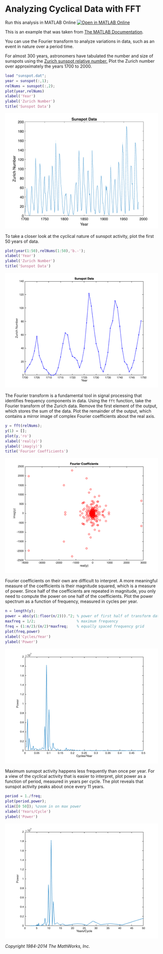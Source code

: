 
# Analyzing Cyclical Data with FFT
Run this analysis in MATLAB Online [![Open in MATLAB Online](https://www.mathworks.com/images/responsive/global/open-in-matlab-online.svg)](https://matlab.mathworks.com/open/github/v1?repo=mikecroucher/SunspotDemo&file=/sunspotAnalysis.mlx)

This is an example that was taken from [The MATLAB Documentation](https://uk.mathworks.com/help/matlab/math/using-fft.html).


You can use the Fourier transform to analyze variations in data, such as an event in nature over a period time.


For almost 300 years, astronomers have tabulated the number and size of sunspots using the [Zurich sunspot relative number.](https://en.wikipedia.org/wiki/Sunspot_number)  Plot the Zurich number over approximately the years 1700 to 2000.

```matlab
load "sunspot.dat";
year = sunspot(:,1);
relNums = sunspot(:,2);
plot(year,relNums)
xlabel('Year')
ylabel('Zurich Number')
title('Sunspot Data')
```

![figure_0.png](sunspotAnalysis_media/figure_0.png)

To take a closer look at the cyclical nature of sunspot activity, plot the first 50 years of data.

```matlab
plot(year(1:50),relNums(1:50),'b.-');
xlabel('Year')
ylabel('Zurich Number')
title('Sunspot Data')
```

![figure_1.png](sunspotAnalysis_media/figure_1.png)

The Fourier transform is a fundamental tool in signal processing that identifies frequency components in data.  Using the `fft` function, take the Fourier transform of the Zurich data.  Remove the first element of the output, which stores the sum of the data.  Plot the remainder of the output, which contains a mirror image of complex Fourier coefficients about the real axis.  

```matlab
y = fft(relNums);
y(1) = [];
plot(y,'ro')
xlabel('real(y)')
ylabel('imag(y)')
title('Fourier Coefficients')
```

![figure_2.png](sunspotAnalysis_media/figure_2.png)

Fourier coefficients on their own are difficult to interpret.  A more meaningful measure of the coefficients is their magnitude squared, which is a measure of power.  Since half of the coefficients are repeated in magnitude, you only need to compute the  power on one half of the coefficients.  Plot the power spectrum as a function of frequency, measured in cycles per year. 

```matlab
n = length(y);
power = abs(y(1:floor(n/2))).^2; % power of first half of transform data
maxfreq = 1/2;                   % maximum frequency
freq = (1:n/2)/(n/2)*maxfreq;    % equally spaced frequency grid
plot(freq,power)
xlabel('Cycles/Year')
ylabel('Power')
```

![figure_3.png](sunspotAnalysis_media/figure_3.png)

Maximum sunspot activity happens less frequently than once per year.  For a view of the cyclical activity that is easier to interpret, plot power as a function of period, measured in years per cycle.  The plot reveals that sunspot activity peaks about once every 11 years.    

```matlab
period = 1./freq;
plot(period,power);
xlim([0 50]); %zoom in on max power
xlabel('Years/Cycle')
ylabel('Power')
```

![figure_4.png](sunspotAnalysis_media/figure_4.png)

*Copyright 1984\-2014 The MathWorks, Inc.*

